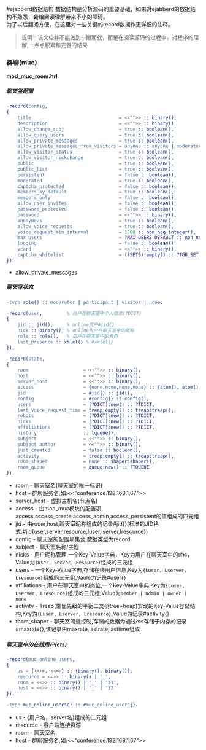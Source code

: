 #ejabberd数据结构
数据结构是分析源码的重要基础，如果对ejabberd的数据结构不熟悉，会给阅读理解带来不小的障碍。  
为了以后翻阅方便，在这里对一些关键的record数据作更详细的注释。

>说明：该文档并不能做到一蹴而就，而是在阅读源码的过程中，对程序的理解,一点点积累和完善的结果

### 群聊(muc)

**mod_muc_room.hrl**

##### 聊天室配置
```erlang
-record(config,
{
    title                                = <<"">> :: binary(),
    description                          = <<"">> :: binary(),
    allow_change_subj                    = true :: boolean(),
    allow_query_users                    = true :: boolean(),
    allow_private_messages               = true :: boolean(),
    allow_private_messages_from_visitors = anyone :: anyone | moderators | nobody ,
    allow_visitor_status                 = true :: boolean(),
    allow_visitor_nickchange             = true :: boolean(),
    public                               = true :: boolean(),
    public_list                          = true :: boolean(),
    persistent                           = false :: boolean(),
    moderated                            = true :: boolean(),
    captcha_protected                    = false :: boolean(),
    members_by_default                   = true :: boolean(),
    members_only                         = false :: boolean(),
    allow_user_invites                   = false :: boolean(),
    password_protected                   = false :: boolean(),
    password                             = <<"">> :: binary(),
    anonymous                            = true :: boolean(),
    allow_voice_requests                 = true :: boolean(),
    voice_request_min_interval           = 1800 :: non_neg_integer(),
    max_users                            = ?MAX_USERS_DEFAULT :: non_neg_integer() | none,
    logging                              = false :: boolean(),
    vcard                                = <<"">> :: binary(),
    captcha_whitelist                    = (?SETS):empty() :: ?TGB_SET
}).
```
* allow_private_messages

##### 聊天室状态

```erlang
-type role() :: moderator | participant | visitor | none.

-record(user,         % 用户在聊天室中个人信息(?DICT)
{
    jid :: jid(),     % online用户#jid{}
    nick :: binary(), % online用户在聊天室中的昵称
    role :: role(),   % 用户在聊天室中的角色
    last_presence :: xmlel() % #xmlel{}
}).

-record(state,
{
    room                    = <<"">> :: binary(),
    host                    = <<"">> :: binary(),
    server_host             = <<"">> :: binary(),
    access                  = {none,none,none,none} :: {atom(), atom(), atom(), atom()},
    jid                     = #jid{} :: jid(),
    config                  = #config{} :: config(),
    users                   = (?DICT):new() :: ?TDICT,
    last_voice_request_time = treap:empty() :: treap:treap(),
    robots                  = (?DICT):new() :: ?TDICT,
    nicks                   = (?DICT):new() :: ?TDICT,
    affiliations            = (?DICT):new() :: ?TDICT,
    history                 :: lqueue(),
    subject                 = <<"">> :: binary(),
    subject_author          = <<"">> :: binary(),
    just_created            = false :: boolean(),
    activity                = treap:empty() :: treap:treap(),
    room_shaper             = none :: shaper:shaper(),
    room_queue              = queue:new() :: ?TQUEUE
}).
```
* room - 聊天室名(聊天室的唯一标识)
* host - 群聊服务名,如:<<"conference.192.168.1.67">>
* server_host - 虚拟主机名(节点名)
* access - 由mod_muc模块的配置项access,access_create,access_admin,access_persistent的值组成的四元组
* jid - 由room,host,聊天室昵称组成的记录#jid{}(标准的JID格式:#jid{user,server,resource,luser,lserver,lresource})
* config - 聊天室的配置项集合,数据类型为record
* subject - 聊天室名称/主题
* nicks - 用户昵称管理,一个Key-Value字典，Key为用户在聊天室中的`昵称`，Value为`{User, Server, Resource}`组成的三元组
* users - 一个Key-Value字典,存储在线用户信息,Key为`{Luser, Lserver, Lresource}`组成的三元组,Vaule为记录#user{}
* affiliations - 用户在聊天室中的岗位,一个Key-Value字典,Key为`{Luser, Lserver, Lresource}`组成的三元组,Value为`member | admin | owner | none`
* activity - Treap(带优先级的平衡二叉树tree+heap)实现的Key-Value存储结构,Key为`{Luser, Lserver, Lresource}`,Value为记录#activity{}
* room_shaper - 聊天室流量控制,存储的数据为通过ets存储于内存的记录#maxrate{},该记录由maxrate,lastrate,lasttime组成

##### 聊天室中的在线用户(ets)
```erlang
-record(muc_online_users,
{
    us = {<<>>, <<>>} :: {binary(), binary()},
    resource = <<>> :: binary() | '_',
    room = <<>> :: binary() | '_' | '$1',
    host = <<>> :: binary() | '_' | '$2'
}).

-type muc_online_users() :: #muc_online_users{}.
```
* us - {用户名，server名}组成的二元组
* resource - 客户端连接资源
* room - 聊天室名
* host - 群聊服务名,如:<<"conference.192.168.1.67">>
